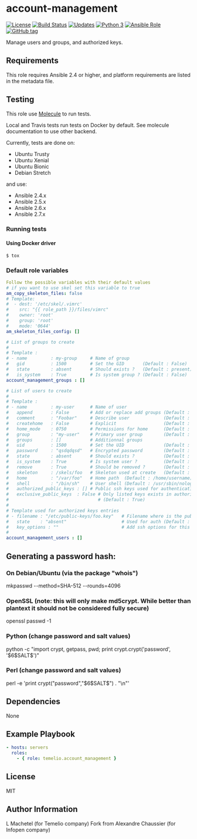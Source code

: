 account-management
==================

[![License](https://img.shields.io/badge/license-MIT%20License-brightgreen.svg)](https://opensource.org/licenses/MIT)
[![Build Status](https://travis-ci.com/Temelio/ansible-role-account-management.svg?branch=master)](https://travis-ci.com/Temelio/ansible-role-account-management)
[![Updates](https://pyup.io/repos/github/Temelio/ansible-role-account-management/shield.svg)](https://pyup.io/repos/github/Temelio/ansible-role-account-management/)
[![Python 3](https://pyup.io/repos/github/Temelio/ansible-role-account-managemnt/python-3-shield.svg)](https://pyup.io/repos/github/Temelio/ansible-role-account-management/)
[![Ansible Role](https://img.shields.io/ansible/role/41920.svg)](https://galaxy.ansible.com/Temelio/account_management/)
[![GitHub tag](https://img.shields.io/github/tag/Temelio/ansible-role-account-managemnt.svg)](https://github.com/Temelio/ansible-role-account-management/tags)


Manage users and groups, and authorized keys.

## Requirements

This role requires Ansible 2.4 or higher, and platform requirements are listed
in the metadata file.

## Testing

This role use [Molecule](https://github.com/metacloud/molecule/) to run tests.

Local and Travis tests run tests on Docker by default.
See molecule documentation to use other backend.

Currently, tests are done on:
- Ubuntu Trusty
- Ubuntu Xenial
- Ubuntu Bionic
- Debian Stretch

and use:
- Ansible 2.4.x
- Ansible 2.5.x
- Ansible 2.6.x
- Ansible 2.7.x

### Running tests

#### Using Docker driver

```
$ tox
```

### Default role variables

``` yaml
Follow the possible variables with their default values
# if you want to use skel set this variable to true
am_copy_skeleton_files: false
# Template:
#  - dest: '/etc/skel/.vimrc'
#    src: "{{ role_path }}/files/vimrc"
#    owner: 'root'
#    group: 'root'
#    mode: '0644'
am_skeleton_files_config: []

# List of groups to create
#
# Template :
# - name         : my-group     # Name of group
#   gid          : 1500         # Set the GID       (Default : False)
#   state        : absent       # Should exists ?   (Default : present)
#   is_system    : True         # Is system group ? (Default : False)
account_management_groups : []

# List of users to create
#
# Template :
# - name         : my-user      # Name of user
#   append       : False        # Add or replace add groups (Default : True)
#   comment      : "Foobar"     # Describe user             (Default : '')
#   createhome   : False        # Explicit                  (Default : True)
#   home_mode    : 0750         # Permissions for home      (Default : 0700)
#   group        : "my-user"    # Primary user group        (Default : username)
#   groups       : []           # Additionnal groups
#   uid          : 1500         # Set the UID               (Default : False)
#   password     : "qsdqdqsd"   # Encrypted password        (Default : False)
#   state        : absent       # Should exists ?           (Default : present)
#   is_system    : True         # Is system user ?          (Default : False)
#   remove       : True         # Should be removed ?       (Default : False)
#   skeleton     : /skels/foo   # Skeleton used at create   (Default : False)
#   home         : "/var/foo"   # Home path  (Default : /home/username)
#   shell        : "/bin/sh"    # User shell (Default : /usr/sbin/nologin)
#   authorized_public_keys : [] # Public ssh keys used for authentication
#   exclusive_public_keys  : False # Only listed keys exists in authorized-keys
#                                  # (Default : True)
#
# Template used for authorized keys entries
# - filename : "/etc/public-keys/foo.key"   # Filename where is the public key
#   state    : "absent"                     # Used for auth (Default : present))
#   key_options : ""                        # Add ssh options for this key
#
account_management_users : []
```

## Generating a password hash:

### On Debian/Ubuntu (via the package "whois")
mkpasswd --method=SHA-512 --rounds=4096

### OpenSSL (note: this will only make md5crypt.  While better than plantext it should not be     considered fully secure)
openssl passwd -1

### Python (change password and salt values)
python -c "import crypt, getpass, pwd; print crypt.crypt('password', '\$6\$SALT\$')"

### Perl (change password and salt values)
perl -e 'print crypt("password","\$6\$SALT\$") . "\n"'

## Dependencies

None

## Example Playbook

``` yaml
- hosts: servers
  roles:
    - { role: temelio.account_management }
```

## License

MIT

## Author Information

L Machetel (for Temelio company)
Fork from Alexandre Chaussier (for Infopen company)
